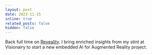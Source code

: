 ```yaml
---
layout: post
date: 2023-11-15
inline: true
related_posts: false
hidden: false
---
```


Back full time on [Reveality](https://reveality.io/). I bring enriched insights from my stint at Visionairy to start a new embedded AI for Augmented Reality project.
